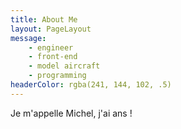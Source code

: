 ```yaml
---
title: About Me
layout: PageLayout
message:
    - engineer
    - front-end
    - model aircraft
    - programming
headerColor: rgba(241, 144, 102, .5)
---
```


Je m'appelle Michel, j'ai <Year date="1993-02-28" /> ans !